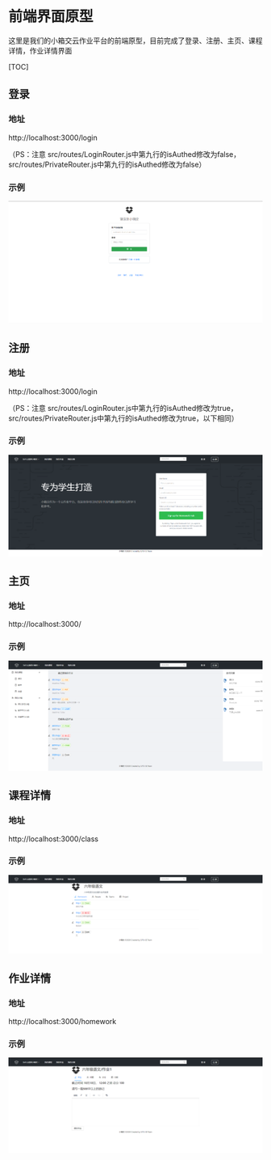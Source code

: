 # 前端界面原型

这里是我们的小箱交云作业平台的前端原型，目前完成了登录、注册、主页、课程详情，作业详情界面

[TOC]



## 登录

### 地址

http://localhost:3000/login

（PS：注意 src/routes/LoginRouter.js中第九行的isAuthed修改为false，src/routes/PrivateRouter.js中第九行的isAuthed修改为false）

### 示例

![login](README.assets/login.png)

## 注册

### 地址

http://localhost:3000/login

（PS：注意 src/routes/LoginRouter.js中第九行的isAuthed修改为true，src/routes/PrivateRouter.js中第九行的isAuthed修改为true，以下相同）

### 示例

![image-20201003154653443](README.assets/image-20201003154653443.png)

## 主页

### 地址

http://localhost:3000/

### 示例

![image-20201003154708151](README.assets/image-20201003154708151.png)



## 课程详情

### 地址

http://localhost:3000/class

### 示例

![image-20201003154731379](README.assets/image-20201003154731379.png)

## 作业详情

### 地址

http://localhost:3000/homework

### 示例

![image-20201003154755419](README.assets/image-20201003154755419.png)